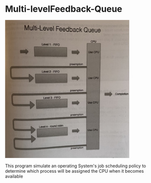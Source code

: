# Multi-levelFeedback-Queue


<img src="./image/head.jpg" width="405" height="450">
 
 This program simulate an operating System's job scheduling policy
 to determine which process will be assigned the CPU when it becomes available 

